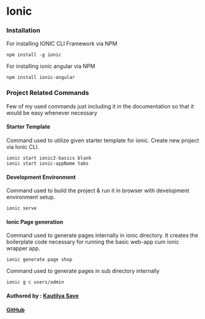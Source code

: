 # Ionic

### Installation

For installing IONIC CLI Framework via NPM

```text
npm install -g ionic
```

For installing ionic angular via NPM

```text
npm install ionic-angular
```

### Project Related Commands

Few of my used commands just including it in the documentation so that it would be easy whenever necessary

#### Starter Template

Command used to utilize given starter template for ionic. Create new project via Ionic CLI.

```text
ionic start ionic2-basics blank
ionic start ionic-appName tabs
```

#### Development Environment

Command used to build the project & run it in browser with development environment setup.

```text
ionic serve
```

#### Ionic Page generation

Command used to generate pages internally in ionic directory. It creates the boilerplate code necessary for running the basic web-app cum ionic wrapper app.

```text
ionic generate page shop
```

Command used to generate pages in sub directory internally

```text
ionic g c users/admin
```

#### Authored by : [Kautilya Save](https://kautilya.design)

#### [GitHub](https://github.com/SensehacK)

